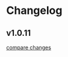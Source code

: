 # Changelog


## v1.0.11

[compare changes](https://github.com/memotux/nuxt-quasar/compare/v1.0.10...v1.0.11)

